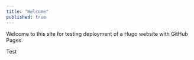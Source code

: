 ```yaml
---
title: "Welcome"
published: true
---
```


Welcome to this site for testing deployment of a Hugo website with GitHub Pages 

Test
